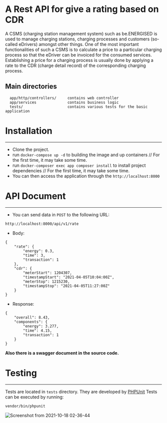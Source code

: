 # A Rest API for give a rating based on CDR

A CSMS (charging station management system) such as be.ENERGISED is used to manage charging stations, charging
processes and customers (so-called eDrivers) amongst other things.
One of the most important functionalities of such a CSMS is to calculate a price to a particular charging process so that
the eDriver can be invoiced for the consumed services. Establishing a price for a charging process is usually done by
applying a rate to the CDR (charge detail record) of the corresponding charging process.

Main directories
-------------------

      app/http/controllers/     contains web controller
      app/services              contains business logic
      tests/                    contains various tests for the basic application

# Installation 
-------------------------
- Clone the project.
- run `docker-compose up -d` to building the image and up containers //  For the first time, it may take some time.
- run `docker-composer exec app composer install` to install project dependencies // For the first time, it may take some time.
- You can then access the application through the `http://localhost:8000`


# API Document
-----------------
- You can send data in `POST` to the following URL:
```
http://localhost:8000/api/v1/rate
```
- Body:
```
{
    "rate": {
        "energy": 0.3,
        "time": 3,
        "transaction": 1
    },
    "cdr": {
        "meterStart": 1204307,
        "timestampStart": "2021-04-05T10:04:00Z",
        "meterStop": 1215230,
        "timestampStop": "2021-04-05T11:27:00Z"
    }
}
```

- Response:
```
{
    "overall": 8.43,
    "components": {
        "energy": 3.277,
        "time": 4.15,
        "transaction": 1
    }
}
```
**Also there is a swagger document in the source code.**


# Testing
-------------------
Tests are located in `tests` directory. They are developed by [PHPUnit](https://phpunit.de/)
Tests can be executed by running:
```
vendor/bin/phpunit
```

![Screenshot from 2021-10-18 02-36-44](https://user-images.githubusercontent.com/27271223/137649254-59f7664e-6acf-4069-b011-1054886f8d12.png)


